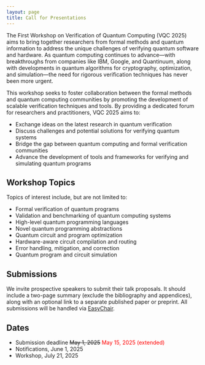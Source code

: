 ```yaml
---
layout: page
title: Call for Presentations
---
```


The First Workshop on Verification of Quantum Computing (VQC 2025) aims to bring together researchers from formal methods and quantum information to address the unique challenges of verifying quantum software and hardware. As quantum computing continues to advance—with breakthroughs from companies like IBM, Google, and Quantinuum, along with developments in quantum algorithms for cryptography, optimization, and simulation—the need for rigorous verification techniques has never been more urgent.

This workshop seeks to foster collaboration between the formal methods and quantum computing communities by promoting the development of scalable verification techniques and tools. By providing a dedicated forum for researchers and practitioners, VQC 2025 aims to:

- Exchange ideas on the latest research in quantum verification
- Discuss challenges and potential solutions for verifying quantum systems
- Bridge the gap between quantum computing and formal verification communities
- Advance the development of tools and frameworks for verifying and simulating quantum programs

## Workshop Topics

Topics of interest include, but are not limited to:

- Formal verification of quantum programs
- Validation and benchmarking of quantum computing systems 
- High-level quantum programming languages
- Novel quantum programming abstractions
- Quantum circuit and program optimization
- Hardware-aware circuit compilation and routing
- Error handling, mitigation, and correction
- Quantum program and circuit simulation

## Submissions

We invite prospective speakers to submit their talk proposals. It should include a two-page summary (exclude the bibliography and appendices), along with an optional link to a separate published paper or preprint.
All submissions will be handled via [EasyChair](https://easychair.org/conferences/?conf=vqc2025). 

## Dates
-  Submission deadline ~~May 1, 2025~~ <span style="color:red">May 15, 2025 (extended)</span>
-  Notifications, June 1, 2025
-  Workshop, July 21, 2025
